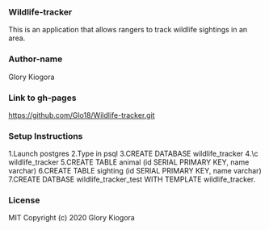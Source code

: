 ### Wildlife-tracker
This is an application that allows rangers to track wildlife sightings in an area.

### Author-name
Glory Kiogora

### Link to gh-pages
https://github.com/Glo18/Wildlife-tracker.git

### Setup Instructions
1.Launch postgres 2.Type in psql 3.CREATE DATABASE wildlife_tracker 4.\c wildlife_tracker 5.CREATE TABLE animal (id SERIAL PRIMARY KEY, name varchar) 6.CREATE TABLE sighting (id SERIAL PRIMARY KEY, name varchar) 7.CREATE DATBASE wildlife_tracker_test WITH TEMPLATE wildlife_tracker.

### License
MIT Copyright (c) 2020 Glory Kiogora
